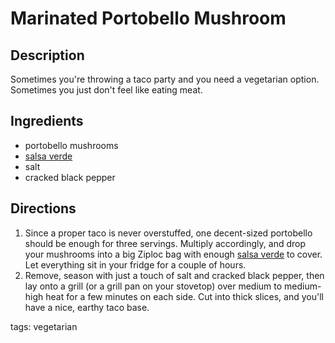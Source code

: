 Marinated Portobello Mushroom
=============================

## Description

Sometimes you're throwing a taco party and you need a vegetarian option. Sometimes you just don't feel like eating meat.

## Ingredients

* portobello mushrooms
* [salsa verde](/condiments/simple_salsa_verde.md)
* salt
* cracked black pepper

## Directions

1. Since a proper taco is never overstuffed, one decent-sized portobello should be enough for three servings. Multiply accordingly, and drop your mushrooms into a big Ziploc bag with enough [salsa verde](/condiments/simple_salsa_verde.md) to cover. Let everything sit in your fridge for a couple of hours.
1. Remove, season with just a touch of salt and cracked black pepper, then lay onto a grill (or a grill pan on your stovetop) over medium to medium-high heat for a few minutes on each side. Cut into thick slices, and you'll have a nice, earthy taco base.

tags: vegetarian
